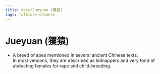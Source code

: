 ```yaml
---
title: docs/Jueyuan (玃猿)
tags: folklore chinese
---
```


# Jueyuan (玃猿)
- A breed of apes mentioned in several ancient Chinese texts.  
	In most versions, they are described as kidnappers and very fond of  
	abducting females for rape and child-breeding.